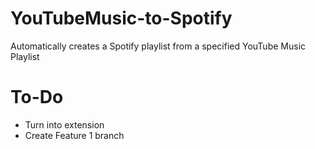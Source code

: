 # YouTubeMusic-to-Spotify
Automatically creates a Spotify playlist from a specified YouTube Music Playlist

# To-Do
- Turn into extension
- Create Feature 1 branch